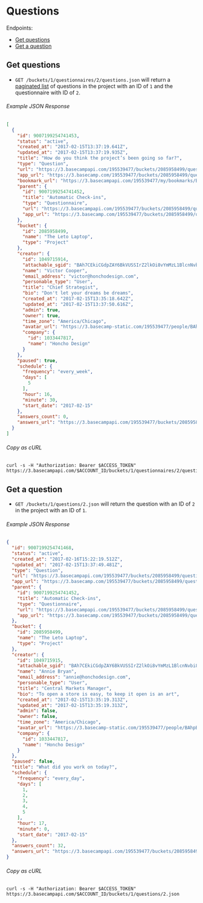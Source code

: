 Questions
=========

Endpoints:

- [Get questions](#get-questions)
- [Get a question](#get-a-question)

Get questions
-------------

* `GET /buckets/1/questionnaires/2/questions.json` will return a [paginated list][pagination] of questions in the project with an ID of `1` and the questionnaire with ID of `2`.

###### Example JSON Response
<!-- START GET /buckets/1/questionnaires/2/questions.json -->
```json
[
  {
    "id": 9007199254741453,
    "status": "active",
    "created_at": "2017-02-15T13:37:19.641Z",
    "updated_at": "2017-02-15T13:37:19.935Z",
    "title": "How do you think the project’s been going so far?",
    "type": "Question",
    "url": "https://3.basecampapi.com/195539477/buckets/2085958499/questions/9007199254741453.json",
    "app_url": "https://3.basecamp.com/195539477/buckets/2085958499/questions/9007199254741453",
    "bookmark_url": "https://3.basecampapi.com/195539477/my/bookmarks/BAh7CEkiCGdpZAY6BkVUSSIuZ2lkOi8vYmMzL1JlY29yZGluZy8xMDY0MDkxMDY5P2V4cGlyZXNfaW4GOwBUSSIMcHVycG9zZQY7AFRJIg1yZWFkYWJsZQY7AFRJIg9leHBpcmVzX2F0BjsAVDA=--d8bf83b21fff569e5e491b4613646f7fa0838fc6.json",
    "parent": {
      "id": 9007199254741452,
      "title": "Automatic Check-ins",
      "type": "Questionnaire",
      "url": "https://3.basecampapi.com/195539477/buckets/2085958499/questionnaires/9007199254741452.json",
      "app_url": "https://3.basecamp.com/195539477/buckets/2085958499/questionnaires/9007199254741452"
    },
    "bucket": {
      "id": 2085958499,
      "name": "The Leto Laptop",
      "type": "Project"
    },
    "creator": {
      "id": 1049715914,
      "attachable_sgid": "BAh7CEkiCGdpZAY6BkVUSSIrZ2lkOi8vYmMzL1BlcnNvbi8xMDQ5NzE1OTE0P2V4cGlyZXNfaW4GOwBUSSIMcHVycG9zZQY7AFRJIg9hdHRhY2hhYmxlBjsAVEkiD2V4cGlyZXNfYXQGOwBUMA==--f7a107e8e50594823dc25f59b44aeefc7b1a4bc8",
      "name": "Victor Cooper",
      "email_address": "victor@honchodesign.com",
      "personable_type": "User",
      "title": "Chief Strategist",
      "bio": "Don't let your dreams be dreams",
      "created_at": "2017-02-15T13:35:18.642Z",
      "updated_at": "2017-02-15T13:37:50.616Z",
      "admin": true,
      "owner": true,
      "time_zone": "America/Chicago",
      "avatar_url": "https://3.basecamp-static.com/195539477/people/BAhpBMpkkT4=--83f46d5bcb97c314029a53364e3b0444a55759b3/avatar-64-x4",
      "company": {
        "id": 1033447817,
        "name": "Honcho Design"
      }
    },
    "paused": true,
    "schedule": {
      "frequency": "every_week",
      "days": [
        5
      ],
      "hour": 16,
      "minute": 30,
      "start_date": "2017-02-15"
    },
    "answers_count": 0,
    "answers_url": "https://3.basecampapi.com/195539477/buckets/2085958499/questions/9007199254741453/answers.json"
  }
]
```
<!-- END GET /buckets/1/questionnaires/2/questions.json -->
###### Copy as cURL

``` shell
curl -s -H "Authorization: Bearer $ACCESS_TOKEN" https://3.basecampapi.com/$ACCOUNT_ID/buckets/1/questionnaires/2/questions.json
```

Get a question
--------------

* `GET /buckets/1/questions/2.json` will return the question with an ID of `2` in the project with an ID of `1`.

###### Example JSON Response
<!-- START GET /buckets/1/questions/2.json -->
```json
{
  "id": 9007199254741468,
  "status": "active",
  "created_at": "2017-02-16T15:22:19.512Z",
  "updated_at": "2017-02-15T13:37:49.481Z",
  "type": "Question",
  "url": "https://3.basecampapi.com/195539477/buckets/2085958499/questions/9007199254741468.json",
  "app_url": "https://3.basecamp.com/195539477/buckets/2085958499/questions/9007199254741468",
  "parent": {
    "id": 9007199254741452,
    "title": "Automatic Check-ins",
    "type": "Questionnaire",
    "url": "https://3.basecampapi.com/195539477/buckets/2085958499/questionnaires/9007199254741452.json",
    "app_url": "https://3.basecamp.com/195539477/buckets/2085958499/questionnaires/9007199254741452"
  },
  "bucket": {
    "id": 2085958499,
    "name": "The Leto Laptop",
    "type": "Project"
  },
  "creator": {
    "id": 1049715915,
    "attachable_sgid": "BAh7CEkiCGdpZAY6BkVUSSIrZ2lkOi8vYmMzL1BlcnNvbi8xMDQ5NzE1OTE1P2V4cGlyZXNfaW4GOwBUSSIMcHVycG9zZQY7AFRJIg9hdHRhY2hhYmxlBjsAVEkiD2V4cGlyZXNfYXQGOwBUMA==--8c53de5ec1a145d6f44a5b40c1051628ea38a9e2",
    "name": "Annie Bryan",
    "email_address": "annie@honchodesign.com",
    "personable_type": "User",
    "title": "Central Markets Manager",
    "bio": "To open a store is easy, to keep it open is an art",
    "created_at": "2017-02-15T13:35:19.313Z",
    "updated_at": "2017-02-15T13:35:19.313Z",
    "admin": false,
    "owner": false,
    "time_zone": "America/Chicago",
    "avatar_url": "https://3.basecamp-static.com/195539477/people/BAhpBMtkkT4=--8f9d15263df7a830cc0228be25bf1cf6ffdda3a8/avatar-64-x4",
    "company": {
      "id": 1033447817,
      "name": "Honcho Design"
    }
  },
  "paused": false,
  "title": "What did you work on today?",
  "schedule": {
    "frequency": "every_day",
    "days": [
      1,
      2,
      3,
      4,
      5
    ],
    "hour": 17,
    "minute": 0,
    "start_date": "2017-02-15"
  },
  "answers_count": 32,
  "answers_url": "https://3.basecampapi.com/195539477/buckets/2085958499/questions/9007199254741468/answers.json"
}
```
<!-- END GET /buckets/1/questions/2.json -->
###### Copy as cURL

``` shell
curl -s -H "Authorization: Bearer $ACCESS_TOKEN" https://3.basecampapi.com/$ACCOUNT_ID/buckets/1/questions/2.json
```

[pagination]: https://github.com/basecamp/bc3-api/blob/master/README.md#pagination
